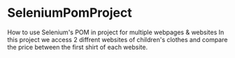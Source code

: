 # SeleniumPomProject
How to use Selenium's POM in project for multiple webpages &amp; websites
In this project we access 2 diffrent websites of children's clothes and compare the price 
between the first shirt of each website.
